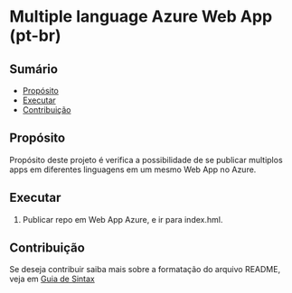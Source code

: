 # Multiple language Azure Web App (pt-br)

## Sumário
* [Propósito](#propósito)
* [Executar](#executar)
* [Contribuição](#contribuição)

## Propósito
Propósito deste projeto é verifica a possibilidade de se publicar multiplos apps em diferentes linguagens em um mesmo Web App no Azure.

## Executar
1. Publicar repo em Web App Azure, e ir para index.hml.

## Contribuição
Se deseja contribuir saiba mais sobre a formatação do arquivo README, veja em [Guia de Sintax](https://docs.microsoft.com/en-us/vsts/project/wiki/markdown-guidance?view=vsts)
